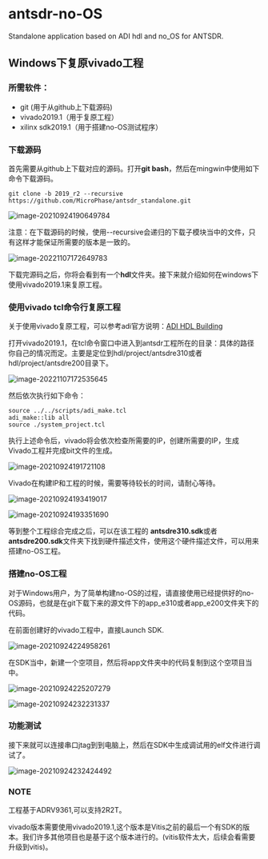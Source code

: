 # antsdr-no-OS
Standalone application based on ADI hdl and no_OS for ANTSDR.

## Windows下复原vivado工程

### 所需软件：

- git (用于从github上下载源码)
- vivado2019.1（用于复原工程）
- xilinx sdk2019.1（用于搭建no-OS测试程序）

### 下载源码

首先需要从github上下载对应的源码。打开**git bash**，然后在mingwin中使用如下命令下载源码。

```
git clone -b 2019_r2 --recursive https://github.com/MicroPhase/antsdr_standalone.git
```

![image-20210924190649784](README.assets/image-20210924190649784.png)

注意：在下载源码的时候，使用--recursive会递归的下载子模块当中的文件，只有这样才能保证所需要的版本是一致的。

![image-20221107172649783](README.assets/image-20221107172649783.png)

下载完源码之后，你将会看到有一个**hdl**文件夹。接下来就介绍如何在windows下使用vivado2019.1来复原工程。

### 使用vivado tcl命令行复原工程

关于使用vivado复原工程，可以参考adi官方说明：[ADI HDL Building](https://wiki.analog.com/resources/fpga/docs/build)

打开vivado2019.1，在tcl命令窗口中进入到antsdr工程所在的目录：具体的路径你自己的情况而定。主要是定位到hdl/project/antsdre310或者hdl/project/antsdre200目录下。

![image-20221107172535645](README.assets/image-20221107172535645.png)

然后依次执行如下命令：

```
source ../../scripts/adi_make.tcl
adi_make::lib all
source ./system_project.tcl
```

执行上述命令后，vivado将会依次检查所需要的IP，创建所需要的IP，生成Vivado工程并完成bit文件的生成。

![image-20210924191721108](README.assets/image-20210924191721108.png)

Vivado在构建IP和工程的时候，需要等待较长的时间，请耐心等待。

![image-20210924193419017](README.assets/image-20210924193419017.png)



![image-20210924193351690](README.assets/image-20210924193351690.png)

等到整个工程综合完成之后，可以在该工程的 **antsdre310.sdk**或者**antsdre200.sdk**文件夹下找到硬件描述文件，使用这个硬件描述文件，可以用来搭建no-OS工程。



### 搭建no-OS工程
对于Windows用户，为了简单构建no-OS的过程，请直接使用已经提供好的no-OS源码，也就是在git下载下来的源文件下的app_e310或者app_e200文件夹下的代码。

在前面创建好的vivado工程中，直接Launch SDK.

![image-20210924224958261](README.assets/image-20210924224958261.png)

在SDK当中，新建一个空项目，然后将app文件夹中的代码复制到这个空项目当中。

![image-20210924225207279](README.assets/image-20210924225207279.png)

![image-20210924232231337](README.assets/image-20210924232231337.png)

### 功能测试

接下来就可以连接串口jtag到到电脑上，然后在SDK中生成调试用的elf文件进行调试了。

![image-20210924232424492](README.assets/image-20210924232424492.png)



### NOTE

工程基于ADRV9361,可以支持2R2T。

vivado版本需要使用vivado2019.1,这个版本是Vitis之前的最后一个有SDK的版本。我们许多其他项目也是基于这个版本进行的。(vitis软件太大，后续会看需要升级到vitis)。